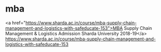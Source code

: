 # mba
&lt;a href="https://www.sharda.ac.in/course/mba-supply-chain-management-and-logistics-with-safeducate-153">MBA Supply Chain Management &amp; Logistics Admission Sharda University 2018-19&lt;/a>
https://www.sharda.ac.in/course/mba-supply-chain-management-and-logistics-with-safeducate-153
